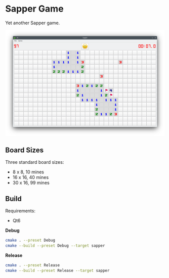 # Sapper Game

Yet another Sapper game.

![Big Board](docs/board_big.png)

## Board Sizes

Three standard board sizes:
* 8 x 8, 10 mines
* 16 x 16, 40 mines
* 30 x 16, 99 mines

## Build

Requirements:
* Qt6

**Debug**

```sh
cmake . --preset Debug
cmake --build --preset Debug --target sapper
```

**Release**

```sh
cmake . --preset Release
cmake --build --preset Release --target sapper
```
